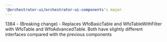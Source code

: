 ```yaml
---
'@orchestrator-ui/orchestrator-ui-components': major
---
```


1384 - (Breaking change) - Replaces WfoBasicTable and WfoTableWithFilter with WfoTable and WfoAdvancedTable. Both have slightly different interfaces compared with the previous components

